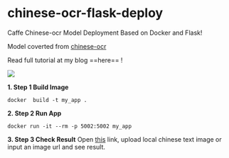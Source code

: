 # chinese-ocr-flask-deploy
 
 Caffe Chinese-ocr Model Deployment Based on Docker and Flask!

Model coverted from [chinese-ocr](https://github.com/chineseocr/chineseocr)

Read full tutorial at my blog ==here== !
 
 ![](README_md_files%5Cimage.png?v=1&type=image)
 
 

 **1. Step  1  Build Image**
	
`docker  build -t my_app .`
 
 **2. Step  2  Run App**

`docker run -it --rm -p 5002:5002 my_app`
 
 **3. Step  3 Check Result**
 Open [this](http://localhost:5002/) link, upload local chinese text image or input an image url and see result.
